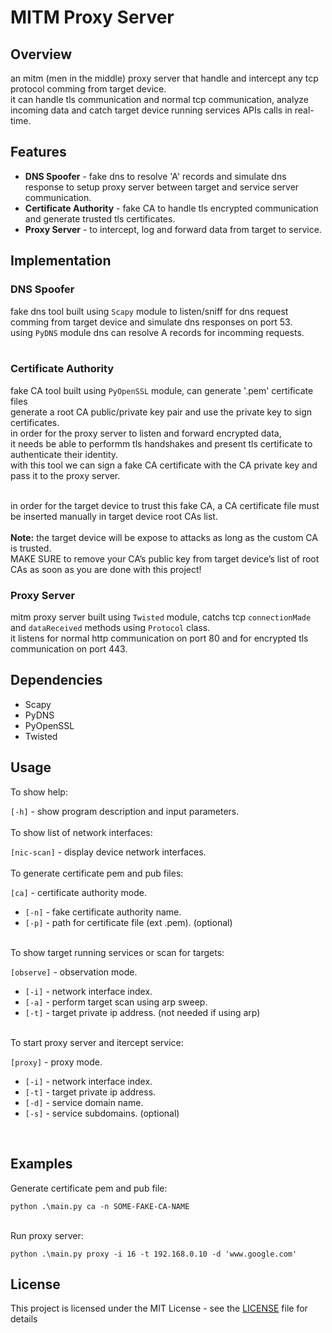 # MITM Proxy Server

## Overview

an mitm (men in the middle) proxy server that handle and intercept any tcp protocol comming from target device. <br/>
it can handle tls communication and normal tcp communication, analyze incoming data and catch target device running services APIs calls in real-time.<br/>

## Features

*   <b>DNS Spoofer</b> - fake dns to resolve 'A' records and simulate dns response to setup proxy server between target and service server communication.
*   <b>Certificate Authority</b> - fake CA to handle tls encrypted communication and generate trusted tls certificates.
*   <b>Proxy Server</b> - to intercept, log and forward data from target to service.

## Implementation

### DNS Spoofer

fake dns tool built using `Scapy` module to listen/sniff for dns request comming from target device and simulate dns responses on port 53.<br/>
using `PyDNS` module dns can resolve A records for incomming requests.<br/>
<br/>

### Certificate Authority

fake CA tool built using `PyOpenSSL` module, can generate '.pem' certificate files<br/> 
generate a root CA public/private key pair and use the private key to sign certificates.<br/>
in order for the proxy server to listen and forward encrypted data,<br/>
it needs be able to performm tls handshakes and present tls certificate to authenticate their identity.<br/>
with this tool we can sign a fake CA certificate with the CA private key and pass it to the proxy server.<br/>

<br/>
in order for the target device to trust this fake CA, a CA certificate file must be inserted manually in target device root CAs list.<br/>
<br/>
<b>Note:</b> the target device will be expose to attacks as long as the custom CA is trusted.<br/>
MAKE SURE to remove your CA’s public key from target device’s list of root CAs as soon as you are done with this project!<br/>

### Proxy Server

mitm proxy server built using `Twisted` module, catchs tcp `connectionMade` and `dataReceived` methods using `Protocol` class.<br/>
it listens for normal http communication on port 80 and for encrypted tls communication on port 443.<br/>

## Dependencies

*   Scapy
*   PyDNS
*   PyOpenSSL
*   Twisted

## Usage
To show help:<br/>

`[-h]` - show program description and input parameters.<br/>
<br/>
To show list of network interfaces:<br/>

`[nic-scan]` - display device network interfaces.<br/>
<br/>
To generate certificate pem and pub files:<br/>

`[ca]` - certificate authority mode.<br/>
*    `[-n]` - fake certificate authority name.<br/>
*    `[-p]` - path for certificate file (ext .pem). (optional)<br/>
<br/>
To show target running services or scan for targets:<br/>

`[observe]` - observation mode.<br/>
*    `[-i]` - network interface index.<br/>
*    `[-a]` - perform target scan using arp sweep.<br/>
*    `[-t]` - target private ip address. (not needed if using arp)<br/>
<br/>
To start proxy server and itercept service:<br/>

`[proxy]` - proxy mode.<br/>
*    `[-i]` - network interface index.<br/>
*    `[-t]` - target private ip address.<br/>
*    `[-d]` - service domain name.<br/>
*    `[-s]` - service subdomains. (optional)<br/>
<br/>

## Examples

Generate certificate pem and pub file:<br/>

```
python .\main.py ca -n SOME-FAKE-CA-NAME
```
<br/>
Run proxy server:<br/>

```
python .\main.py proxy -i 16 -t 192.168.0.10 -d 'www.google.com'
```

## License

This project is licensed under the MIT License - see the [LICENSE](LICENSE) file for details
